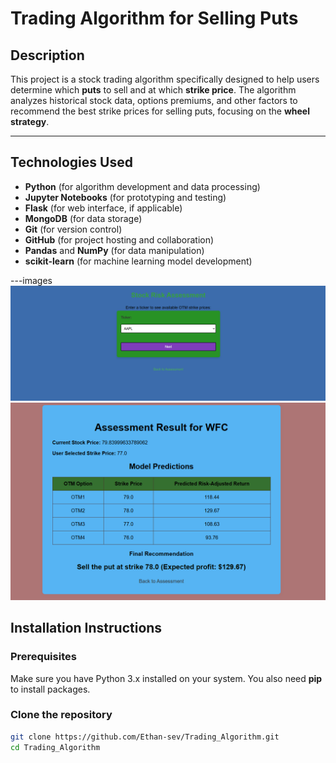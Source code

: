 # Trading Algorithm for Selling Puts

## Description

This project is a stock trading algorithm specifically designed to help users determine which **puts** to sell and at which **strike price**. The algorithm analyzes historical stock data, options premiums, and other factors to recommend the best strike prices for selling puts, focusing on the **wheel strategy**.

---

## Technologies Used

- **Python** (for algorithm development and data processing)
- **Jupyter Notebooks** (for prototyping and testing)
- **Flask** (for web interface, if applicable)
- **MongoDB** (for data storage)
- **Git** (for version control)
- **GitHub** (for project hosting and collaboration)
- **Pandas** and **NumPy** (for data manipulation)
- **scikit-learn** (for machine learning model development)

---images
![Description of Image](images/Screenshot%202025-03-03%20150557.png)
![Description of Image](https://github.com/Ethan-sev/Trading_Algorithm/blob/main/images/Screenshot%202025-03-03%20162206.png)

## Installation Instructions

### Prerequisites

Make sure you have Python 3.x installed on your system. You also need **pip** to install packages.

### Clone the repository

```bash
git clone https://github.com/Ethan-sev/Trading_Algorithm.git
cd Trading_Algorithm

